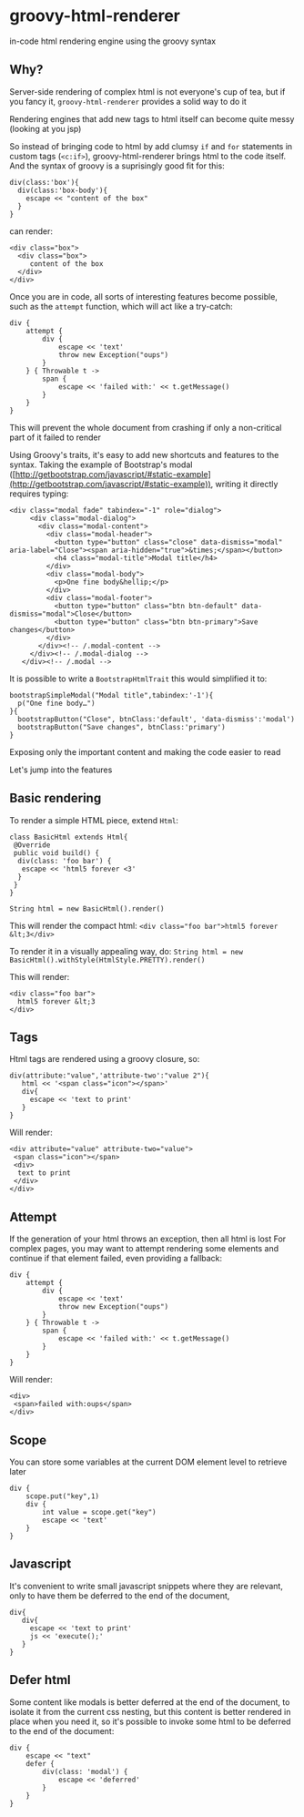 # groovy-html-renderer

in-code html rendering engine using the groovy syntax

## Why?

Server-side rendering of complex html is not everyone's cup of tea, but if you fancy it, `groovy-html-renderer` provides a solid way to do it

Rendering engines that add new tags to html itself can become quite messy (looking at you jsp)

So instead of bringing code to html by add clumsy `if` and `for` statements in custom tags (`<c:if>`), groovy-html-renderer brings html to the code itself.
And the syntax of groovy is a suprisingly good fit for this:

```
div(class:'box'){
  div(class:'box-body'){
    escape << "content of the box"
  }
}
```

can render:

```
<div class="box">
  <div class="box">
     content of the box
  </div>
</div>
```

Once you are in code, all sorts of interesting features become possible, such as the `attempt` function, which will act like a try-catch:

```
div {
    attempt {
        div {
            escape << 'text'
            throw new Exception("oups")
        }
    } { Throwable t ->
        span {
            escape << 'failed with:' << t.getMessage()
        }
    }
}
```

This will prevent the whole document from crashing if only a non-critical part of it failed to render

Using Groovy's traits, it's easy to add new shortcuts and features to the syntax. 
Taking the example of Bootstrap's modal ([http://getbootstrap.com/javascript/#static-example](http://getbootstrap.com/javascript/#static-example)), writing it directly requires typing:

```
<div class="modal fade" tabindex="-1" role="dialog">
     <div class="modal-dialog">
       <div class="modal-content">
         <div class="modal-header">
           <button type="button" class="close" data-dismiss="modal" aria-label="Close"><span aria-hidden="true">&times;</span></button>
           <h4 class="modal-title">Modal title</h4>
         </div>
         <div class="modal-body">
           <p>One fine body&hellip;</p>
         </div>
         <div class="modal-footer">
           <button type="button" class="btn btn-default" data-dismiss="modal">Close</button>
           <button type="button" class="btn btn-primary">Save changes</button>
         </div>
       </div><!-- /.modal-content -->
     </div><!-- /.modal-dialog -->
   </div><!-- /.modal -->
   ```

It is possible to write a  `BootstrapHtmlTrait` this would simplified it to:

```
bootstrapSimpleModal("Modal title",tabindex:'-1'){
  p("One fine body…")
}{
  bootstrapButton("Close", btnClass:'default', 'data-dismiss':'modal')
  bootstrapButton("Save changes", btnClass:'primary')
}
```

Exposing only the important content and making the code easier to read

Let's jump into the features


## Basic rendering

To render a simple HTML piece, extend `Html`:

```
class BasicHtml extends Html{
 @Override
 public void build() {
  div(class: 'foo bar') {
   escape << 'html5 forever <3'
  }
 }
}

String html = new BasicHtml().render()
```

This will render the compact html:
`<div class="foo bar">html5 forever &lt;3</div>`

To render it in a visually appealing way, do:
`String html = new BasicHtml().withStyle(HtmlStyle.PRETTY).render()`

This will render:

```
<div class="foo bar">
  html5 forever &lt;3
</div>
```

## Tags

Html tags are rendered using a groovy closure, so:

```
div(attribute:"value",'attribute-two':"value 2"){
   html << '<span class="icon"></span>'
   div{
     escape << 'text to print'
   }
}
```

Will render:

```
<div attribute="value" attribute-two="value">
 <span class="icon"></span>
 <div>
  text to print
 </div>
</div>
```

## Attempt

If the generation of your html throws an exception, then all html is lost
For complex pages, you may want to attempt rendering some elements and continue if that element failed, even providing a fallback:

```
div {
    attempt {
        div {
            escape << 'text'
            throw new Exception("oups")
        }
    } { Throwable t ->
        span {
            escape << 'failed with:' << t.getMessage()
        }
    }
}
```

Will render:

```
<div>
 <span>failed with:oups</span>
</div>
```

## Scope

You can store some variables at the current DOM element level to retrieve later

```
div {
    scope.put("key",1)
    div {
        int value = scope.get("key")
        escape << 'text'
    }
}
```

## Javascript

It's convenient to write small javascript snippets where they are relevant, only to have them be deferred to the end of the document,

```
div{
   div{
     escape << 'text to print'
     js << 'execute();'
   }
}
```

## Defer html

Some content like modals is better deferred at the end of the document, to isolate it from the current css nesting,
but this content is better rendered in place when you need it, so it's possible to invoke some html to be deferred to the end of the document:

```
div {
    escape << "text"
    defer {
        div(class: 'modal') {
            escape << 'deferred'
        }
    }
}
```

